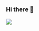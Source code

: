 
 ### Hi there 👋

<img align="left" src="https://github-readme-stats.vercel.app/api?username=huangyz0918&show_icons=true&icon_color=000000&text_color=000000&bg_color=ffffff&hide_title=false&title_color=000000" />
